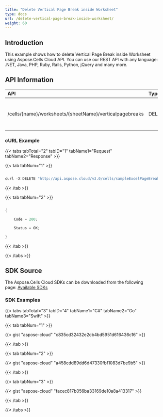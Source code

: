 ```yaml
---
title: "Delete Vertical Page Break inside Worksheet"
type: docs
url: /delete-vertical-page-break-inside-worksheet/
weight: 60
---
```


## **Introduction**
This example shows how to delete Vertical Page Break inside Worksheet using Aspose.Cells Cloud API. You can use our REST API with any language: .NET, Java, PHP, Ruby, Rails, Python, jQuery and many more.
## **API Information**

|**API**|**Type**|**Description**|**Resource Link**|
| :- | :- | :- | :- |
|/cells/{name}/worksheets/{sheetName}/verticalpagebreaks|DELETE|Delete vertical page breaks in worksheet|[DeleteVerticalPageBreaks](https://apireference.aspose.cloud/cells/#/PageBreaks/DeleteVerticalPageBreaks)|
### **cURL Example**
{{< tabs tabTotal="2" tabID="1" tabName1="Request" tabName2="Response" >}}

{{< tab tabNum="1" >}}

```java

curl -X DELETE "http://api.aspose.cloud/v3.0/cells/sampleExcelPageBreaks.xlsx/worksheets/Sheet1/verticalpagebreaks/0" -H "Content-Type: application/json" -H "Accept: application/json"

```

{{< /tab >}}

{{< tab tabNum="2" >}}

```java

{

    Code = 200;

    Status = OK;

}

```

{{< /tab >}}

{{< /tabs >}}
## **SDK Source**
The Aspose.Cells Cloud SDKs can be downloaded from the following page: [Available SDKs](/cells/available-sdks/)
### **SDK Examples**
{{< tabs tabTotal="3" tabID="4" tabName1="C#" tabName2="Go" tabName3="Swift" >}}

{{< tab tabNum="1" >}}

{{< gist "aspose-cloud" "c835cd32432e2cb4bd5951d616436c16" >}}

{{< /tab >}}

{{< tab tabNum="2" >}}

{{< gist "aspose-cloud" "a458cdd89dd6d47330fbf1083d7be9b5" >}}

{{< /tab >}}

{{< tab tabNum="3" >}}

{{< gist "aspose-cloud" "facec817b056ba33169de10a8a413317" >}}

{{< /tab >}}

{{< /tabs >}}
